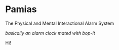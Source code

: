 # Pamias

The Physical and Mental Interactional Alarm System

_basically an alarm clock mated with bop-it_

Hi!